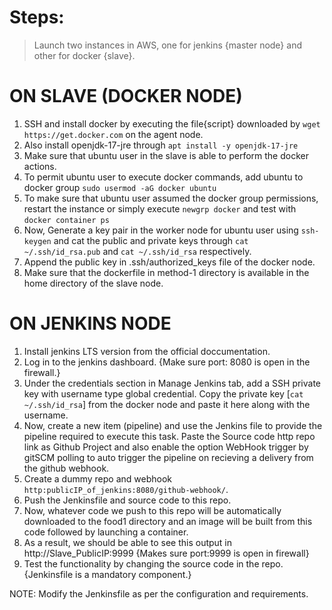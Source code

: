 # Steps:

> Launch two instances in AWS, one for jenkins {master node} and other for docker {slave}.

# ON SLAVE (DOCKER NODE)
1. SSH and install docker by executing the file{script} downloaded by `wget https://get.docker.com` 
   on the agent node.
2. Also install openjdk-17-jre through `apt install -y openjdk-17-jre`
3. Make sure that ubuntu user in the slave is able to perform the docker actions.
4. To permit ubuntu user to execute docker commands, add ubuntu to docker group 
   `sudo usermod -aG docker ubuntu`
5. To make sure that ubuntu user assumed the docker group permissions, restart the instance or
   simply execute `newgrp docker` and test with `docker container ps`
6. Now, Generate a key pair in the worker node for ubuntu user using `ssh-keygen` and cat the 
   public and private keys through `cat ~/.ssh/id_rsa.pub` and `cat ~/.ssh/id_rsa` respectively.
7. Append the public key in .ssh/authorized_keys file of the docker node.
8. Make sure that the dockerfile in method-1 directory is available in the home directory of the slave node.

# ON JENKINS NODE
1. Install jenkins LTS version from the official doccumentation.
2. Log in to the jenkins dashboard. {Make sure port: 8080 is open in the firewall.}
3. Under the credentials section in Manage Jenkins tab, add a SSH private key with username type
   global credential. Copy the private key [`cat ~/.ssh/id_rsa`] from the docker node and paste it here
   along with the username.
4. Now, create a new item (pipeline) and use the Jenkins file to provide the pipeline required to 
   execute this task. Paste the Source code http repo link as Github Project and also enable the option
   WebHook trigger by gitSCM polling to auto trigger the pipeline on recieving a delivery from the github 
   webhook.
5. Create a dummy repo and webhook `http:publicIP_of_jenkins:8080/github-webhook/`.
6. Push the Jenkinsfile and source code to this repo.
7. Now, whatever code we push to this repo will be automatically downloaded to the food1 directory and an
   image will be built from this code followed by launching a container.
8. As a result, we should be able to see this output in http://Slave_PublicIP:9999 {Makes sure port:9999 is open in firewall}
9. Test the functionality by changing the source code in the repo. {Jenkinsfile is a mandatory component.}

NOTE: Modify the Jenkinsfile as per the configuration and requirements.
